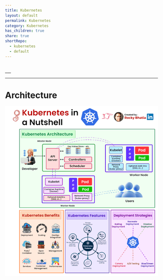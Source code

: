 ```yaml
---
title: Kubernetes
layout: default
permalink: Kubernetes
category: Kubernetes
has_children: true
share: true
shortRepo:
  - kubernetes
  - default
---
```


<br/>      
___

---

# Architecture

![kubernetes.gif](../assets/images/kubernetes.gif)
